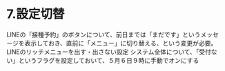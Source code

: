 # 7.設定切替  
LINEの「接種予約」のボタンについて、前日までは「まだです」というメッセージを表示しておき、直前に「メニュー」に切り替える、という変更が必要。  
LINEのリッチメニューを出す・出さない設定
システム全体について、「受付ない」というフラグを設定しておいて、５月６日９時に手動でオンにする